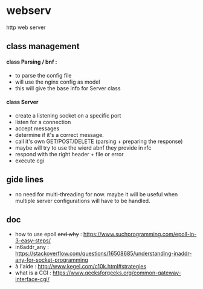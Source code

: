 # webserv
http web server

## class management

#### class Parsing / bnf :
- to parse the config file
- will use the nginx config as model
- this will give the base info for Server class


#### class Server
- create a listening socket on a specific port
- listen for a connection
- accept messages
- determine if it's a correct message.
- call it's own GET/POST/DELETE (parsing + preparing the response)
- maybe will try to use the wierd abnf they provide in rfc
- respond with the right header + file or error
- execute cgi

## gide lines

- no need for multi-threading for now. maybe it will be useful when multiple server configurations will have to be handled.


## doc

- how to use epoll ~~and why~~ : https://www.suchprogramming.com/epoll-in-3-easy-steps/
- in6addr\_any : https://stackoverflow.com/questions/16508685/understanding-inaddr-any-for-socket-programming
- à l'aide : http://www.kegel.com/c10k.html#strategies
- what is a CGI : https://www.geeksforgeeks.org/common-gateway-interface-cgi/
